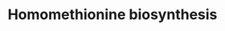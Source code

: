 ---
authors:
- Anwesha
- Eweitz
- Finterly
description: 'Data source: RiceCyc  Source:[http://plantreactome.gramene.org/ Plant
  Reactome].'
last-edited: 2021-05-31
organisms:
- Oryza sativa
redirect_from:
- /index.php/Pathway:WP2973
- /instance/WP2973
revision: null
schema-jsonld:
- '@context': https://schema.org/
  '@id': https://wikipathways.github.io/pathways/WP2973.html
  '@type': Dataset
  creator:
    '@type': Organization
    name: WikiPathways
  description: 'Data source: RiceCyc  Source:[http://plantreactome.gramene.org/ Plant
    Reactome].'
  keywords:
  - 2-(2'-methylthio)ethylmalic-acid
  - 2-oxo monocarboxylic
  - 2-oxo-4-methylthiobutanoate
  - 2-oxo-5-methylthiopentanoic
  - 3-(2'-methylthio)ethylmalic-acid
  - Ac-CoA
  - CO2
  - CoA-SH
  - H2O
  - L-Met
  - L-alpha-amino acid
  - acid
  - homomethionine
  license: CC0
  name: Homomethionine biosynthesis
seo: CreativeWork
title: Homomethionine biosynthesis
wpid: WP2973
---